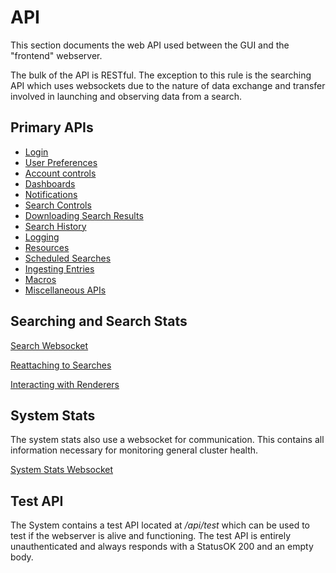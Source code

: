 # API

This section documents the web API used between the GUI and the "frontend" webserver.

The bulk of the API is RESTful. The exception to this rule is the searching API which uses websockets due to the nature of data exchange and transfer involved in launching and observing data from a search.

## Primary APIs

* [Login](login.md)
* [User Preferences](userprefs.md)
* [Account controls](account.md)
* [Dashboards](dashboards.md)
* [Notifications](notifications.md)
* [Search Controls](searchctrl.md)
* [Downloading Search Results](download.md)
* [Search History](searchhistory.md)
* [Logging](loglevel.md)
* [Resources](resources.md)
* [Scheduled Searches](scheduledsearches.md)
* [Ingesting Entries](ingest.md)
* [Macros](macros.md)
* [Miscellaneous APIs](misc.md)

## Searching and Search Stats

[Search Websocket](websocket-search.md)

[Reattaching to Searches](websocket-search-attach.md)

[Interacting with Renderers](websocket-render.md)

## System Stats

The system stats also use a websocket for communication. This contains all information necessary for monitoring general cluster health.

[System Stats Websocket](websocket-stats.md)

## Test API

The System contains a test API located at _/api/test_ which can be used to test if the webserver is alive and functioning.  The test API is entirely unauthenticated and always responds with a StatusOK 200 and an empty body.
